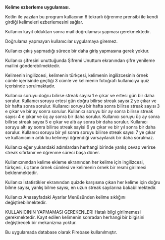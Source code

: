 **Kelime ezberleme uygulaması.**

Kotlin ile yazılan bu program kullacının 6 tekrarlı öğrenme prensibi ile kendi girdiği kelimeleri ezberlemesini sağlar.

Kullanıcı kayıt olduktan sonra mail doğrulaması yapması gerekmektedir.

Doğrulama yapmayan kullanıcılar uygulamaya giremez.

Kullanıcı çıkış yapmadığı sürece bir daha giriş yapmasına gerek yoktur.

Kullanıcı şifresini unuttuğunda Şifremi Unuttum ekranından şifre yenileme mailini gönderebilmektedir.

Kelimenin ingilizcesi, kelimenin türkçesi, kelimenin ingilizcesinin örnek cümle içerisinde geçtiği 3 cümle ve kelimenin fotoğrafı kullanıcıya quiz içerisinde sorulmaktadır.

Kullanıcı soruyu doğru bilirse streak sayısı 1 e çıkar ve ertesi gün bir daha sorulur.
Kullanıcı soruyu ertesi gün doğru  bilirse streak sayısı 2 ye çıkar ve bir hafta sonra sorulur.
Kullanıcı soruyu bir hafta sonra  bilirse streak sayısı 3 e çıkar ve bir ay sonra sorulur.
Kullanıcı soruyu bir ay sonra  bilirse streak sayısı 4 e çıkar ve üç ay sonra bir daha sorulur.
Kullanıcı soruyu üç ay sonra  bilirse streak sayısı 5 e çıkar ve altı ay sonra bir daha sorulur.
Kullanıcı soruyu altı ay sonra  bilirse streak sayisi 6 ya çıkar ve bir yıl sonra bir daha sorulur.
Kullanıcı soruyu bir yıl sonra soruyu bilirse streak sayısı 7 ye çıkar ve kullanıcının artık bu kelimeyi öğrendiği varsayılarak bir daha sorulmaz.

Kullanıcı eğer yukarıdaki adımlardan herhangi birinde yanlış cevap verirse streak sıfırlanır ve öğrenme süreci başa döner.

Kullanıcınından kelime ekleme ekranından her kelime için ingilizcesi, türkçesi, üç tane örnek cümlesi ve kelimenin örnek bir resmi girilmesi beklenmektedir.

Kullanıcı İstatistikler ekranından quizde karşısına çıkan her kelime için doğru bilme sayısı, yanlış bilme sayısı, en uzun streak sayılarına bakabilmektedir.

Kullanıcı Anasayfadaki Ayarlar Menüsünden kelime sıklığını değiştirebilmektedir.

KULLANICININ YAPMAMASI GEREKENLER!
Hatalı bilgi girilmemesi gerekmektedir. Kayıt edilen kelimenin sonradan herhangi bir bilgisini değiştirecek bir mekanizma yoktur.


Bu uygulamada database olarak Firebase kullanılmıştır.
